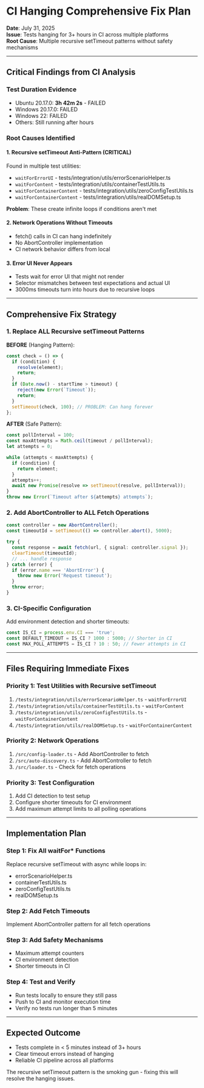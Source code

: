 # CI Hanging Comprehensive Fix Plan

**Date**: July 31, 2025  
**Issue**: Tests hanging for 3+ hours in CI across multiple platforms  
**Root Cause**: Multiple recursive setTimeout patterns without safety mechanisms

---

## Critical Findings from CI Analysis

### Test Duration Evidence

- Ubuntu 20.17.0: **3h 42m 2s** - FAILED
- Windows 20.17.0: FAILED
- Windows 22: FAILED
- Others: Still running after hours

### Root Causes Identified

#### 1. **Recursive setTimeout Anti-Pattern** (CRITICAL)

Found in multiple test utilities:

- `waitForErrorUI` - tests/integration/utils/errorScenarioHelper.ts
- `waitForContent` - tests/integration/utils/containerTestUtils.ts
- `waitForContainerContent` - tests/integration/utils/zeroConfigTestUtils.ts
- `waitForContainerContent` - tests/integration/utils/realDOMSetup.ts

**Problem**: These create infinite loops if conditions aren't met

#### 2. **Network Operations Without Timeouts**

- fetch() calls in CI can hang indefinitely
- No AbortController implementation
- CI network behavior differs from local

#### 3. **Error UI Never Appears**

- Tests wait for error UI that might not render
- Selector mismatches between test expectations and actual UI
- 3000ms timeouts turn into hours due to recursive loops

---

## Comprehensive Fix Strategy

### 1. Replace ALL Recursive setTimeout Patterns

**BEFORE** (Hanging Pattern):

```typescript
const check = () => {
  if (condition) {
    resolve(element);
    return;
  }
  if (Date.now() - startTime > timeout) {
    reject(new Error(`Timeout`));
    return;
  }
  setTimeout(check, 100); // PROBLEM: Can hang forever
};
```

**AFTER** (Safe Pattern):

```typescript
const pollInterval = 100;
const maxAttempts = Math.ceil(timeout / pollInterval);
let attempts = 0;

while (attempts < maxAttempts) {
  if (condition) {
    return element;
  }
  attempts++;
  await new Promise(resolve => setTimeout(resolve, pollInterval));
}
throw new Error(`Timeout after ${attempts} attempts`);
```

### 2. Add AbortController to ALL Fetch Operations

```typescript
const controller = new AbortController();
const timeoutId = setTimeout(() => controller.abort(), 5000);

try {
  const response = await fetch(url, { signal: controller.signal });
  clearTimeout(timeoutId);
  // ... handle response
} catch (error) {
  if (error.name === 'AbortError') {
    throw new Error('Request timeout');
  }
  throw error;
}
```

### 3. CI-Specific Configuration

Add environment detection and shorter timeouts:

```typescript
const IS_CI = process.env.CI === 'true';
const DEFAULT_TIMEOUT = IS_CI ? 1000 : 5000; // Shorter in CI
const MAX_POLL_ATTEMPTS = IS_CI ? 10 : 50; // Fewer attempts in CI
```

---

## Files Requiring Immediate Fixes

### Priority 1: Test Utilities with Recursive setTimeout

1. `/tests/integration/utils/errorScenarioHelper.ts` - `waitForErrorUI`
2. `/tests/integration/utils/containerTestUtils.ts` - `waitForContent`
3. `/tests/integration/utils/zeroConfigTestUtils.ts` - `waitForContainerContent`
4. `/tests/integration/utils/realDOMSetup.ts` - `waitForContainerContent`

### Priority 2: Network Operations

1. `/src/config-loader.ts` - Add AbortController to fetch
2. `/src/auto-discovery.ts` - Add AbortController to fetch
3. `/src/loader.ts` - Check for fetch operations

### Priority 3: Test Configuration

1. Add CI detection to test setup
2. Configure shorter timeouts for CI environment
3. Add maximum attempt limits to all polling operations

---

## Implementation Plan

### Step 1: Fix All waitFor\* Functions

Replace recursive setTimeout with async while loops in:

- errorScenarioHelper.ts
- containerTestUtils.ts
- zeroConfigTestUtils.ts
- realDOMSetup.ts

### Step 2: Add Fetch Timeouts

Implement AbortController pattern for all fetch operations

### Step 3: Add Safety Mechanisms

- Maximum attempt counters
- CI environment detection
- Shorter timeouts in CI

### Step 4: Test and Verify

- Run tests locally to ensure they still pass
- Push to CI and monitor execution time
- Verify no tests run longer than 5 minutes

---

## Expected Outcome

- Tests complete in < 5 minutes instead of 3+ hours
- Clear timeout errors instead of hanging
- Reliable CI pipeline across all platforms

The recursive setTimeout pattern is the smoking gun - fixing this will resolve the hanging issues.

